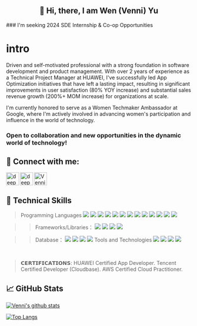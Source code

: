 <h2 align="center"> 👋 Hi, there, I am Wen (Venni) Yu </h2>
### I'm seeking 2024 SDE Internship & Co-op Opportunities

# intro

Driven and self-motivated professional with a strong foundation in software development and product management. With over 2 years of experience as a Technical Project Manager at HUAWEI, I've successfully led App Optimization initiatives that have left a lasting impact, resulting in significant improvements in user satisfaction (80% YOY increase) and substantial sales revenue growth (200%+ MOM increase) for organizations at scale.

I'm currently honored to serve as a Women Techmaker Ambassador at Google, where I'm actively involved in advancing women's participation and influence in the world of technology.
### Open to collaboration and new opportunities in the dynamic world of technology!

## 🤝 Connect with me:

<a href="https://www.linkedin.com/in/venni-yu/"><img align="left" src="https://github.com/winniethebear424/winniethebear424/blob/main/5296501_linkedin_network_linkedin%20logo_icon.png" alt="deepa Jarout | LinkedIn" width="35px"/></a>

<a href="https://venniyu.medium.com/"><img align="left" src="https://github.com/winniethebear424/winniethebear424/blob/main/7079375_medium%20logo_medium_icon.png" alt="deepa jarout | Medium" width="35px"/></a>

<a href="mailto:veniyu@gmail.com"><img align="left" src="https://github.com/winniethebear424/winniethebear424/blob/main/2993691_brand_brands_gmail_logo_logos_icon.png" alt="Venni Yu | Gmail" width="35px"/></a>

</br>
</br>


## 💼 Technical Skills
>Programming Languages
![](https://img.shields.io/badge/Code-Java-informational?style=flat&logo=Java&color=F7DF1E)
![](https://img.shields.io/badge/Code-Redux-informational?style=flat&logo=Redux&color=764ABC)
![](https://img.shields.io/badge/Code-Python-informational?style=flat&logo=Python&logoColor=white)
![](https://img.shields.io/badge/code-GraphQL-informational?style=flat&logo=graphql&logoColor=white)
![](https://img.shields.io/badge/code-JWT-informational?style=flat&logo=JSON%20web%20tokens)
![](https://img.shields.io/badge/code-GULP-informational?style=flat&logo=gulp&logoColor=white)
![](https://img.shields.io/badge/Code-JavaScript-informational?style=flat&logo=JavaScript&color=F7DF1E)
![](https://img.shields.io/badge/Code-HTML-informational?style=flat&logo=HTML&color=E34F26)
![](https://img.shields.io/badge/Code-SQLite-informational?style=flat&logo=SQLite&color=003B57)
![](https://img.shields.io/badge/Code-css-informational?style=flat&logo=css&logoColor=white)
![](https://img.shields.io/badge/Code-Typescript-informational?style=flat&logo=typescript&logoColor=white)
![](https://img.shields.io/badge/Code-React-informational?style=flat&logo=react&color=61DAFB)
![](https://img.shields.io/badge/Code-Redux-informational?style=flat&logo=Redux&color=764ABC)

>>Frameworks/Libraries：
![](https://img.shields.io/badge/Framework-Django-informational?style=flat&logo=Framework&logoColor=white) 
![](https://img.shields.io/badge/Framework-node.js-informational?style=flat&logo=node.js&logoColor=white)
![](https://img.shields.io/badge/Framework-express.js-informational?style=flat&logo=express&logoColor=white)
![](https://img.shields.io/badge/Style-Bootstrap-informational?style=flat&logo=Bootstrap&color=7952B3)

>>Database：
![](https://img.shields.io/badge/Database-MongoDB-informational?style=flat&logo=mongodb&logoColor=white)
![](https://img.shields.io/badge/Database-JSON-informational?style=flat&logo=JSON&lColor=764ABC)
![](https://img.shields.io/badge/Database-PostgreSQL-informational?style=flat&logo=PostgreSQL&color=336791)
![](https://img.shields.io/badge/Database-MySQL-informational?style=flat&logo=MySQL&color=336791)
>>Tools and Technologies
![](https://img.shields.io/badge/Code-Restful_API-informational?style=flat&logo=restful&logoColor=336791)
![](https://img.shields.io/badge/Tool-JWT-informational?style=flat&logo=JWT&color=F05032)
![](https://img.shields.io/badge/Tools-Git-informational?style=flat&logo=Git&color=F05032)
![](https://img.shields.io/badge/Tools-GitHub-informational?style=flat&logo=GitHub&color=181717)
</br>

> 𝗖𝗘𝗥𝗧𝗜𝗙𝗜𝗖𝗔𝗧𝗜𝗢𝗡𝗦:
> HUAWEI Certified App Developer.
Tencent Certified Developer (Cloudbase).
AWS Certified Cloud Practitioner.


## 📈 GitHub Stats 

[![Venni's github stats](https://github-readme-stats.vercel.app/api?username=winniethebear424)](https://github.com/winniethebear424)

[![Top Langs](https://github-readme-stats.vercel.app/api/top-langs/?username=winniethebear424&layout=compact)](https://github.com/winniethebear424)
